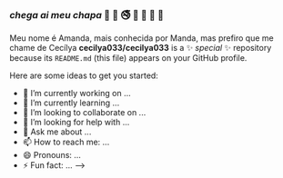 ### _chega ai meu chapa_ 📿 🦊 🚭 🚬 🍏 🥝 🍌

 Meu nome é Amanda, mais conhecida por Manda, mas prefiro que me chame de Cecílya
**cecilya033/cecilya033** is a ✨ _special_ ✨ repository because its `README.md` (this file) appears on your GitHub profile.

Here are some ideas to get you started:

- 🔭 I’m currently working on ...
- 🌱 I’m currently learning ...
- 👯 I’m looking to collaborate on ...
- 🤔 I’m looking for help with ...
- 💬 Ask me about ...
- 📫 How to reach me: ...
- 😄 Pronouns: ...
- ⚡ Fun fact: ...
-->
